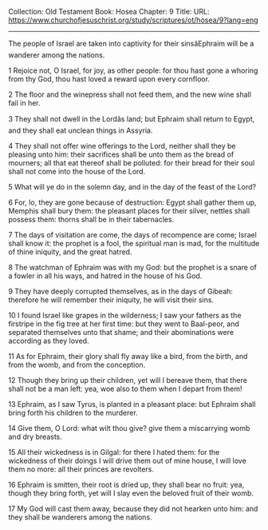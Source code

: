 Collection: Old Testament
Book: Hosea
Chapter: 9
Title: 
URL: https://www.churchofjesuschrist.org/study/scriptures/ot/hosea/9?lang=eng

---

The people of Israel are taken into captivity for their sinsâEphraim will be a wanderer among the nations.

1 Rejoice not, O Israel, for joy, as other people: for thou hast gone a whoring from thy God, thou hast loved a reward upon every cornfloor.

2 The floor and the winepress shall not feed them, and the new wine shall fail in her.

3 They shall not dwell in the Lordâs land; but Ephraim shall return to Egypt, and they shall eat unclean things in Assyria.

4 They shall not offer wine offerings to the Lord, neither shall they be pleasing unto him: their sacrifices shall be unto them as the bread of mourners; all that eat thereof shall be polluted: for their bread for their soul shall not come into the house of the Lord.

5 What will ye do in the solemn day, and in the day of the feast of the Lord?

6 For, lo, they are gone because of destruction: Egypt shall gather them up, Memphis shall bury them: the pleasant places for their silver, nettles shall possess them: thorns shall be in their tabernacles.

7 The days of visitation are come, the days of recompence are come; Israel shall know it: the prophet is a fool, the spiritual man is mad, for the multitude of thine iniquity, and the great hatred.

8 The watchman of Ephraim was with my God: but the prophet is a snare of a fowler in all his ways, and hatred in the house of his God.

9 They have deeply corrupted themselves, as in the days of Gibeah: therefore he will remember their iniquity, he will visit their sins.

10 I found Israel like grapes in the wilderness; I saw your fathers as the firstripe in the fig tree at her first time: but they went to Baal-peor, and separated themselves unto that shame; and their abominations were according as they loved.

11 As for Ephraim, their glory shall fly away like a bird, from the birth, and from the womb, and from the conception.

12 Though they bring up their children, yet will I bereave them, that there shall not be a man left: yea, woe also to them when I depart from them!

13 Ephraim, as I saw Tyrus, is planted in a pleasant place: but Ephraim shall bring forth his children to the murderer.

14 Give them, O Lord: what wilt thou give? give them a miscarrying womb and dry breasts.

15 All their wickedness is in Gilgal: for there I hated them: for the wickedness of their doings I will drive them out of mine house, I will love them no more: all their princes are revolters.

16 Ephraim is smitten, their root is dried up, they shall bear no fruit: yea, though they bring forth, yet will I slay even the beloved fruit of their womb.

17 My God will cast them away, because they did not hearken unto him: and they shall be wanderers among the nations.
